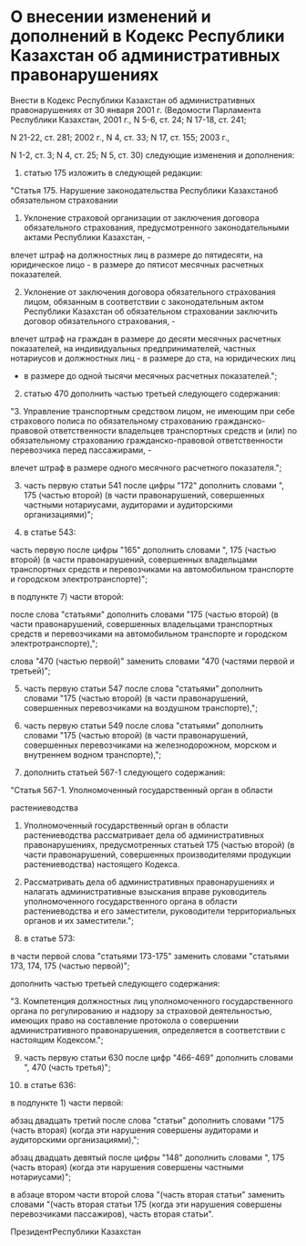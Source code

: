 # О внесении изменений и дополнений в Кодекс Республики Казахстан об административных правонарушениях

Внести в Кодекс Республики Казахстан об административных правонарушениях от 30 января 2001 г. (Ведомости Парламента Республики Казахстан, 2001 г., N 5-6, ст. 24; N 17-18, ст. 241;

N 21-22, ст. 281; 2002 г., N 4, ст. 33; N 17, ст. 155; 2003 г.,

N 1-2, ст. 3; N 4, ст. 25; N 5, ст. 30) следующие изменения и дополнения:

1) статью 175 изложить в следующей редакции:

"Статья 175. Нарушение законодательства Республики Казахстаноб обязательном страховании

1. Уклонение страховой организации от заключения договора обязательного страхования, предусмотренного законодательными актами Республики Казахстан, -

влечет штраф на должностных лиц в размере до пятидесяти, на юридическое лицо - в размере до пятисот месячных расчетных показателей.

2. Уклонение от заключения договора обязательного страхования лицом, обязанным в соответствии с законодательным актом Республики Казахстан об обязательном страховании заключить договор обязательного страхования, -

влечет штраф на граждан в размере до десяти месячных расчетных показателей, на индивидуальных предпринимателей, частных нотариусов и должностных лиц - в размере до ста, на юридических лиц

- в размере до одной тысячи месячных расчетных показателей.";

2) статью 470 дополнить частью третьей следующего содержания:

"3. Управление транспортным средством лицом, не имеющим при себе страхового полиса по обязательному страхованию гражданско-правовой ответственности владельцев транспортных средств и (или) по обязательному страхованию гражданско-правовой ответственности перевозчика перед пассажирами, -

влечет штраф в размере одного месячного расчетного показателя.";

3) часть первую статьи 541 после цифры "172" дополнить словами ", 175 (частью второй) (в части правонарушений, совершенных частными нотариусами, аудиторами и аудиторскими организациями)";

4) в статье 543:

часть первую после цифры "165" дополнить словами ", 175 (частью второй) (в части правонарушений, совершенных владельцами транспортных средств и перевозчиками на автомобильном транспорте и городском электротранспорте)";

в подпункте 7) части второй:

после слова "статьями" дополнить словами "175 (частью второй) (в части правонарушений, совершенных владельцами транспортных средств и перевозчиками на автомобильном транспорте и городском электротранспорте),";

слова "470 (частью первой)" заменить словами "470 (частями первой и третьей)";

5) часть первую статьи 547 после слова "статьями" дополнить словами "175 (частью второй) (в части правонарушений, совершенных перевозчиками на воздушном транспорте),";

6) часть первую статьи 549 после слова "статьями" дополнить словами "175 (частью второй) (в части правонарушений, совершенных перевозчиками на железнодорожном, морском и внутреннем водном транспорте),";

7) дополнить статьей 567-1 следующего содержания:

"Статья 567-1. Уполномоченный государственный орган в области

растениеводства

1. Уполномоченный государственный орган в области растениеводства рассматривает дела об административных правонарушениях, предусмотренных статьей 175 (частью второй) (в части правонарушений, совершенных производителями продукции растениеводства) настоящего Кодекса.

2. Рассматривать дела об административных правонарушениях и налагать административные взыскания вправе руководитель уполномоченного государственного органа в области растениеводства и его заместители, руководители территориальных органов и их заместители.";

8) в статье 573:

в части первой слова "статьями 173-175" заменить словами "статьями 173, 174, 175 (частью первой)";

дополнить частью третьей следующего содержания:

"3. Компетенция должностных лиц уполномоченного государственного органа по регулированию и надзору за страховой деятельностью, имеющих право на составление протокола о совершении административного правонарушения, определяется в соответствии с настоящим Кодексом.";

9) часть первую статьи 630 после цифр "466-469" дополнить словами ", 470 (часть третья)";

10) в статье 636:

в подпункте 1) части первой:

абзац двадцать третий после слова "статьи" дополнить словами "175 (часть вторая) (когда эти нарушения совершены аудиторами и аудиторскими организациями),";

абзац двадцать девятый после цифры "148" дополнить словами ", 175 (часть вторая) (когда эти нарушения совершены частными нотариусами)";

в абзаце втором части второй слова "(часть вторая статьи" заменить словами "(часть вторая статьи 175 (когда эти нарушения совершены перевозчиками пассажиров), часть вторая статьи".

ПрезидентРеспублики Казахстан

